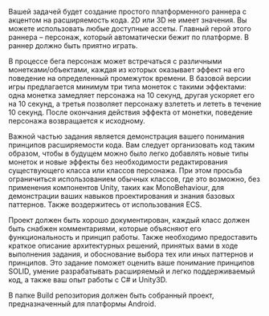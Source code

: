Вашей задачей будет создание простого платформенного раннера с акцентом на расширяемость кода. 2D или 3D не имеет значения. Вы можете использовать любые доступные ассеты. Главный герой этого раннера – персонаж, который автоматически бежит по платформе. В раннер должно быть приятно играть.

В процессе бега персонаж может встречаться с различными монетками/объектами, каждая из которых оказывает эффект на его поведение на определенный промежуток времени. В базовой версии игры предлагается минимум три типа монеток с такими эффектами: одна монетка замедляет персонажа на 10 секунд, другая ускоряет его на 10 секунд, а третья позволяет персонажу взлететь и лететь в течение 10 секунд. После окончания действия эффекта от монетки, поведение персонажа возвращается к исходному. 

Важной частью задания является демонстрация вашего понимания принципов расширяемости кода. Вам следует организовать код таким образом, чтобы в будущем можно было легко добавлять новые типы монеток и новые эффекты без необходимости редактирования существующего класса или классов персонажа. При этом просьба ограничиться использованием обычных классов, где это возможно, без применения компонентов Unity, таких как MonoBehaviour, для демонстрации ваших навыков проектирования и знания базовых паттернов. Также воздержитесь от использования ECS.

Проект должен быть хорошо документирован, каждый класс должен быть снабжен комментариями, которые объясняют его функциональность и принцип работы. Также необходимо предоставить краткое описание архитектурных решений, принятых вами в ходе выполнения задания, и обоснование выбора тех или иных паттернов и принципов.
Это задание поможет оценить ваше понимание принципов SOLID, умение разрабатывать расширяемый и легко поддерживаемый код, а также ваш опыт работы с C# и Unity3D.

В папке Build репозитория должен быть собранный проект, предназначенный для платформы Android.
